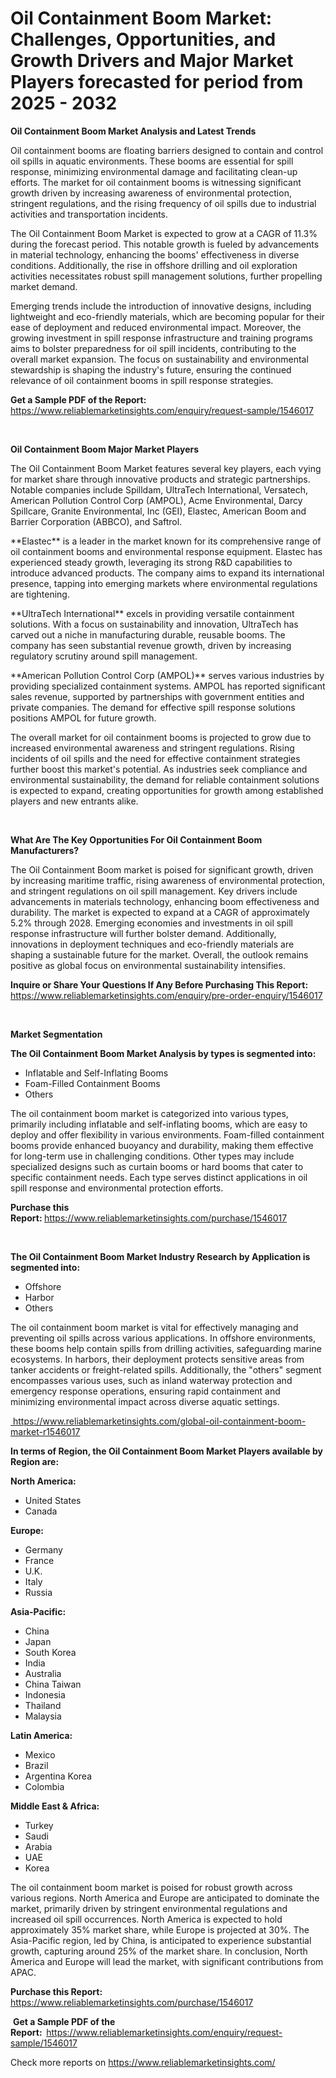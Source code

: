 <p><h1>Oil Containment Boom Market: Challenges, Opportunities, and Growth Drivers and Major Market Players forecasted for period from 2025 - 2032</h1></p><p><strong>Oil Containment Boom Market Analysis and Latest Trends</strong></p>
<p><p>Oil containment booms are floating barriers designed to contain and control oil spills in aquatic environments. These booms are essential for spill response, minimizing environmental damage and facilitating clean-up efforts. The market for oil containment booms is witnessing significant growth driven by increasing awareness of environmental protection, stringent regulations, and the rising frequency of oil spills due to industrial activities and transportation incidents.</p><p>The Oil Containment Boom Market is expected to grow at a CAGR of 11.3% during the forecast period. This notable growth is fueled by advancements in material technology, enhancing the booms' effectiveness in diverse conditions. Additionally, the rise in offshore drilling and oil exploration activities necessitates robust spill management solutions, further propelling market demand.</p><p>Emerging trends include the introduction of innovative designs, including lightweight and eco-friendly materials, which are becoming popular for their ease of deployment and reduced environmental impact. Moreover, the growing investment in spill response infrastructure and training programs aims to bolster preparedness for oil spill incidents, contributing to the overall market expansion. The focus on sustainability and environmental stewardship is shaping the industry's future, ensuring the continued relevance of oil containment booms in spill response strategies.</p></p>
<p><strong>Get a Sample PDF of the Report:&nbsp;</strong> <a href="https://www.reliablemarketinsights.com/enquiry/request-sample/1546017?utm_campaign=2100&utm_medium=2&utm_source=Github&utm_content=ia&utm_term=06022025&utm_id=oil-containment-boom">https://www.reliablemarketinsights.com/enquiry/request-sample/1546017</a></p>
<p>&nbsp;</p>
<p><strong>Oil Containment Boom Major Market Players</strong></p>
<p><p>The Oil Containment Boom Market features several key players, each vying for market share through innovative products and strategic partnerships. Notable companies include Spilldam, UltraTech International, Versatech, American Pollution Control Corp (AMPOL), Acme Environmental, Darcy Spillcare, Granite Environmental, Inc (GEI), Elastec, American Boom and Barrier Corporation (ABBCO), and Saftrol.</p><p>**Elastec** is a leader in the market known for its comprehensive range of oil containment booms and environmental response equipment. Elastec has experienced steady growth, leveraging its strong R&D capabilities to introduce advanced products. The company aims to expand its international presence, tapping into emerging markets where environmental regulations are tightening.</p><p>**UltraTech International** excels in providing versatile containment solutions. With a focus on sustainability and innovation, UltraTech has carved out a niche in manufacturing durable, reusable booms. The company has seen substantial revenue growth, driven by increasing regulatory scrutiny around spill management.</p><p>**American Pollution Control Corp (AMPOL)** serves various industries by providing specialized containment systems. AMPOL has reported significant sales revenue, supported by partnerships with government entities and private companies. The demand for effective spill response solutions positions AMPOL for future growth.</p><p>The overall market for oil containment booms is projected to grow due to increased environmental awareness and stringent regulations. Rising incidents of oil spills and the need for effective containment strategies further boost this market's potential. As industries seek compliance and environmental sustainability, the demand for reliable containment solutions is expected to expand, creating opportunities for growth among established players and new entrants alike.</p></p>
<p>&nbsp;</p>
<p><strong>What Are The Key Opportunities For Oil Containment Boom Manufacturers?</strong></p>
<p><p>The Oil Containment Boom market is poised for significant growth, driven by increasing maritime traffic, rising awareness of environmental protection, and stringent regulations on oil spill management. Key drivers include advancements in materials technology, enhancing boom effectiveness and durability. The market is expected to expand at a CAGR of approximately 5.2% through 2028. Emerging economies and investments in oil spill response infrastructure will further bolster demand. Additionally, innovations in deployment techniques and eco-friendly materials are shaping a sustainable future for the market. Overall, the outlook remains positive as global focus on environmental sustainability intensifies.</p></p>
<p><strong>Inquire or Share Your Questions If Any Before Purchasing This Report:</strong> <a href="https://www.reliablemarketinsights.com/enquiry/pre-order-enquiry/1546017?utm_campaign=2100&utm_medium=2&utm_source=Github&utm_content=ia&utm_term=06022025&utm_id=oil-containment-boom">https://www.reliablemarketinsights.com/enquiry/pre-order-enquiry/1546017</a></p>
<p>&nbsp;</p>
<p><strong>Market Segmentation</strong></p>
<p><strong>The Oil Containment Boom Market Analysis by types is segmented into:</strong></p>
<p><ul><li>Inflatable and Self-Inflating Booms</li><li>Foam-Filled Containment Booms</li><li>Others</li></ul></p>
<p><p>The oil containment boom market is categorized into various types, primarily including inflatable and self-inflating booms, which are easy to deploy and offer flexibility in various environments. Foam-filled containment booms provide enhanced buoyancy and durability, making them effective for long-term use in challenging conditions. Other types may include specialized designs such as curtain booms or hard booms that cater to specific containment needs. Each type serves distinct applications in oil spill response and environmental protection efforts.</p></p>
<p><strong>Purchase this Report:&nbsp;</strong><a href="https://www.reliablemarketinsights.com/purchase/1546017?utm_campaign=2100&utm_medium=2&utm_source=Github&utm_content=ia&utm_term=06022025&utm_id=oil-containment-boom">https://www.reliablemarketinsights.com/purchase/1546017</a></p>
<p>&nbsp;</p>
<p><strong>The Oil Containment Boom Market Industry Research by Application is segmented into:</strong></p>
<p><ul><li>Offshore</li><li>Harbor</li><li>Others</li></ul></p>
<p><p>The oil containment boom market is vital for effectively managing and preventing oil spills across various applications. In offshore environments, these booms help contain spills from drilling activities, safeguarding marine ecosystems. In harbors, their deployment protects sensitive areas from tanker accidents or freight-related spills. Additionally, the "others" segment encompasses various uses, such as inland waterway protection and emergency response operations, ensuring rapid containment and minimizing environmental impact across diverse aquatic settings.</p></p>
<p><a href="https://www.reliablemarketinsights.com/global-oil-containment-boom-market-r1546017?utm_campaign=2100&utm_medium=2&utm_source=Github&utm_content=ia&utm_term=06022025&utm_id=oil-containment-boom">&nbsp;https://www.reliablemarketinsights.com/global-oil-containment-boom-market-r1546017</a></p>
<p><strong>In terms of Region, the Oil Containment Boom Market Players available by Region are:</strong></p>
<p>
    <p> <strong> North America: </strong>
        <ul>
            <li>United States</li>
            <li>Canada</li>
        </ul>
        </p> 
    <p> <strong> Europe: </strong>
        <ul>
            <li>Germany</li>
            <li>France</li>
            <li>U.K.</li>
            <li>Italy</li>
            <li>Russia</li>
        </ul>
        </p> 
    <p> <strong> Asia-Pacific: </strong>
        <ul>
            <li>China</li>
            <li>Japan</li>
            <li>South Korea</li>
            <li>India</li>
            <li>Australia</li>
            <li>China Taiwan</li>
            <li>Indonesia</li>
            <li>Thailand</li>
            <li>Malaysia</li>
        </ul>
        </p> 
    <p> <strong> Latin America: </strong>
        <ul>
            <li>Mexico</li>
            <li>Brazil</li>
            <li>Argentina Korea</li>
            <li>Colombia</li>
        </ul>
        </p> 
    <p> <strong> Middle East & Africa: </strong>
        <ul>
            <li>Turkey</li>
            <li>Saudi</li>
            <li>Arabia</li>
            <li>UAE</li>
            <li>Korea</li>
        </ul>
    </p>
    </p>
<p><p>The oil containment boom market is poised for robust growth across various regions. North America and Europe are anticipated to dominate the market, primarily driven by stringent environmental regulations and increased oil spill occurrences. North America is expected to hold approximately 35% market share, while Europe is projected at 30%. The Asia-Pacific region, led by China, is anticipated to experience substantial growth, capturing around 25% of the market share. In conclusion, North America and Europe will lead the market, with significant contributions from APAC.</p></p>
<p><strong>Purchase this Report: </strong><a href="https://www.reliablemarketinsights.com/purchase/1546017?utm_campaign=2100&utm_medium=2&utm_source=Github&utm_content=ia&utm_term=06022025&utm_id=oil-containment-boom">https://www.reliablemarketinsights.com/purchase/1546017</a></p>
<p>&nbsp;<strong>Get a Sample PDF of the Report:&nbsp;&nbsp;</strong><a href="https://www.reliablemarketinsights.com/enquiry/request-sample/1546017?utm_campaign=2100&utm_medium=2&utm_source=Github&utm_content=ia&utm_term=06022025&utm_id=oil-containment-boom">https://www.reliablemarketinsights.com/enquiry/request-sample/1546017</a></p>
<p><strong></strong></p>
<p>Check more reports on <a href="https://www.reliablemarketinsights.com/?utm_campaign=2100&utm_medium=2&utm_source=Github&utm_content=ia&utm_term=06022025&utm_id=oil-containment-boom">https://www.reliablemarketinsights.com/</a></p>